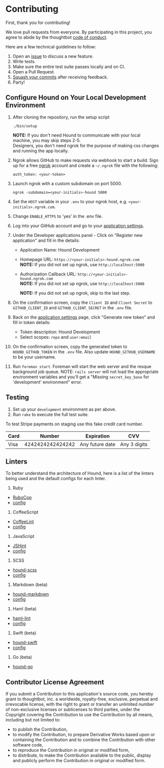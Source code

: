 # Contributing

First, thank you for contributing!

We love pull requests from everyone. By participating in this project, you
agree to abide by the thoughtbot [code of conduct].

[code of conduct]: https://thoughtbot.com/open-source-code-of-conduct

Here are a few technical guidelines to follow:

1. Open an [issue][issues] to discuss a new feature.
1. Write tests.
1. Make sure the entire test suite passes locally and on CI.
1. Open a Pull Request.
1. [Squash your commits][squash] after receiving feedback.
1. Party!

[issues]: https://github.com/thoughtbot/hound/issues
[squash]: https://github.com/thoughtbot/guides/tree/master/protocol/git#write-a-feature

## Configure Hound on Your Local Development Environment

1. After cloning the repository, run the setup script

    `./bin/setup`

    **NOTE:** If you don't need Hound to communicate with your local machine, you may skip steps 2-5.  
    Designers, you don't need ngrok for the purpose of making css changes and running the app locally.

1. Ngrok allows GitHub to make requests via webhook to start a build. Sign up
for a free [ngrok] account and create a `~/.ngrok` file with the following:

    `auth_token: <your-token>`

1. Launch ngrok with a custom subdomain on port 5000.

    `ngrok -subdomain=<your-initials>-hound 5000`

1. Set the `HOST` variable in your `.env` to your ngrok host, e.g.
   `<your-initials>.ngrok.com`.

1. Change `ENABLE_HTTPS` to 'yes' in the .env file.

1. Log into your GitHub account and go to your
   [application settings].

1. Under the Developer applications panel - Click on "Register new
   application" and fill in the details:

    * Application Name: Hound Development
    * Homepage URL: `https://<your-initials>-hound.ngrok.com`  
      **NOTE:** If you did not set up ngrok, use `http://localhost:5000`
    * Authorization Callback URL: `http://<your-initials>-hound.ngrok.com`  
      **NOTE:** If you did not set up ngrok, use `http://localhost:5000`

      **NOTE:** If you did not set up ngrok, skip to the last step.

1. On the confirmation screen, copy the `Client ID` and `Client Secret` to
   `GITHUB_CLIENT_ID` and `GITHUB_CLIENT_SECRET` in the `.env` file.

1. Back on the [application settings] page, click "Generate new token" and fill
   in token details:

    * Token description: Hound Development
    * Select scopes: `repo` and `user:email`

1. On the confirmation screen, copy the generated token to `HOUND_GITHUB_TOKEN`
   in the `.env` file. Also update `HOUND_GITHUB_USERNAME` to be your username.

1. Run `foreman start`. Foreman will start the web server and
   the resque background job queue. NOTE: `rails server` will not load the
   appropriate environment variables and you'll get a "Missing `secret_key_base`
   for 'development' environment" error.

[ngrok]: https://ngrok.com
[application settings]: https://github.com/settings/applications

## Testing

1. Set up your `development` environment as per above.
1. Run `rake` to execute the full test suite.

To test Stripe payments on staging use this fake credit card number.

<table>
  <thead>
    <tr>
      <th>Card</th>
      <th>Number</th>
      <th>Expiration</th>
      <th>CVV</th>
    </tr>
  </thead>
  <tbody>
    <tr>
      <td>Visa</td>
      <td>4242424242424242</td>
      <td>Any future date</td>
      <td>Any 3 digits</td>
    </tr>
  </tbody>
</table>

## Linters

To better understand the architecture of Hound, here is a list of the linters
being used and the default configs for each linter.

1. Ruby
 * [RuboCop](https://github.com/bbatsov/rubocop)
 * [config](https://raw.githubusercontent.com/thoughtbot/hound/master/config/style_guides/ruby.yml)

1. CoffeeScript
 * [CoffeeLint](https://github.com/clutchski/coffeelint)
 * [config](https://raw.githubusercontent.com/thoughtbot/hound/master/config/style_guides/coffeescript.json)

1. JavaScript
 * [JSHint](https://github.com/jshint/jshint)
 * [config](https://raw.githubusercontent.com/thoughtbot/hound/master/config/style_guides/javascript.json)

1. SCSS
 * [hound-scss](https://github.com/thoughtbot/hound-scss)
 * [config](https://raw.githubusercontent.com/thoughtbot/hound-scss/master/config/default.yml)

1. Markdown (beta)
 * [hound-markdown](https://github.com/thoughtbot/hound-markdown)
 * [config](https://github.com/mivok/markdownlint/blob/master/lib/mdl/rules.rb)

1. Haml (beta)
 * [haml-lint](https://github.com/brigade/haml-lint)
 * [config](https://raw.githubusercontent.com/thoughtbot/hound/master/config/style_guides/haml.yml)

1. Swift (beta)
 * [hound-swift](https://github.com/thoughtbot/hound-swift)
 * [config](https://github.com/thoughtbot/hound-swift/blob/master/config/default.yml)

1. Go (beta)
 * [hound-go](https://github.com/thoughtbot/hound-go)

## Contributor License Agreement

If you submit a Contribution to this application's source code, you hereby grant
to thoughtbot, inc. a worldwide, royalty-free, exclusive, perpetual and
irrevocable license, with the right to grant or transfer an unlimited number of
non-exclusive licenses or sublicenses to third parties, under the Copyright
covering the Contribution to use the Contribution by all means, including but
not limited to:

* to publish the Contribution,
* to modify the Contribution, to prepare Derivative Works based upon or
  containing the Contribution and to combine the Contribution with other
  software code,
* to reproduce the Contribution in original or modified form,
* to distribute, to make the Contribution available to the public, display and
  publicly perform the Contribution in original or modified form.

